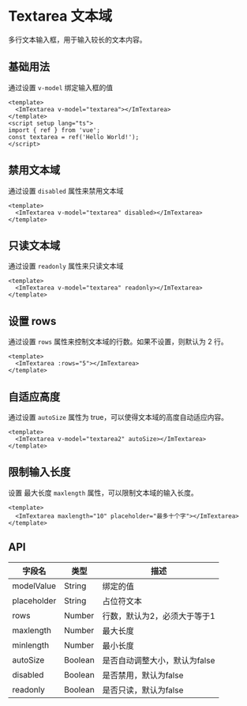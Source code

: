 # Textarea 文本域

多行文本输入框，用于输入较长的文本内容。

## 基础用法

通过设置 `v-model` 绑定输入框的值

<script setup lang="ts">
import { ref, watch } from 'vue';

const textarea = ref('Hello World!');
const textarea2 = ref(`这是一个很长很长的文本，用于测试文本域的自动高度功能。
这是一个很长很长的文本，用于测试文本域的自动高度功能。`);
</script>

<ImTextarea v-model="textarea"></ImTextarea>

```vue
<template>
  <ImTextarea v-model="textarea"></ImTextarea>
</template>
<script setup lang="ts">
import { ref } from 'vue';
const textarea = ref('Hello World!');
</script>
```

## 禁用文本域

通过设置 `disabled` 属性来禁用文本域

<ImTextarea v-model="textarea" disabled></ImTextarea>

```vue
<template>
  <ImTextarea v-model="textarea" disabled></ImTextarea>
</template>
```

## 只读文本域

通过设置 `readonly` 属性来只读文本域

<ImTextarea v-model="textarea" readonly></ImTextarea>

```vue
<template>
  <ImTextarea v-model="textarea" readonly></ImTextarea>
</template>
```

## 设置 rows

通过设置 `rows` 属性来控制文本域的行数。如果不设置，则默认为 2 行。

<ImTextarea  :rows="5"></ImTextarea>

```vue
<template>
  <ImTextarea :rows="5"></ImTextarea>
</template>
```

## 自适应高度

通过设置 `autoSize` 属性为 true，可以使得文本域的高度自动适应内容。

<ImTextarea v-model="textarea2" autoSize></ImTextarea>

```vue
<template>
  <ImTextarea v-model="textarea2" autoSize></ImTextarea>
</template>
```

## 限制输入长度

设置 最大长度 `maxlength` 属性，可以限制文本域的输入长度。

<ImTextarea  maxlength="10" placeholder="最多十个字"></ImTextarea>

```vue
<template>
  <ImTextarea maxlength="10" placeholder="最多十个字"></ImTextarea>
</template>
```

## API



| 字段名      | 类型                  | 描述                                                                 |
|-------------|-----------------------|----------------------------------------------------------------------|
| modelValue  | String                | 绑定的值                                                           |
| placeholder | String                | 占位符文本                                                         |
| rows        | Number                | 行数，默认为2，必须大于等于1                                         |
| maxlength   | Number                | 最大长度                                                           |
| minlength   | Number                | 最小长度                                                           |
| autoSize    | Boolean               | 是否自动调整大小，默认为false                                      |
| disabled    | Boolean               | 是否禁用，默认为false                                              |
| readonly    | Boolean               | 是否只读，默认为false                                              |
